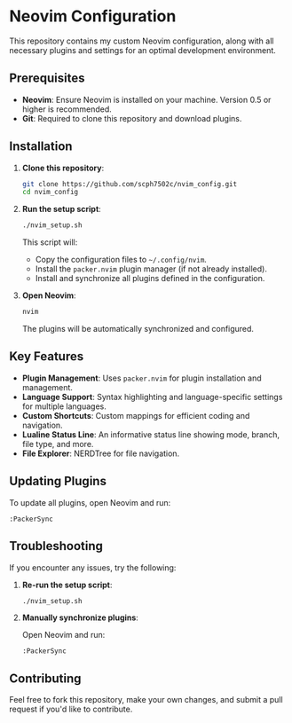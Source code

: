 # Neovim Configuration

This repository contains my custom Neovim configuration, along with all necessary plugins and settings for an optimal development environment.

## Prerequisites

- **Neovim**: Ensure Neovim is installed on your machine. Version 0.5 or higher is recommended.
- **Git**: Required to clone this repository and download plugins.

## Installation

1. **Clone this repository**:

   ```bash
   git clone https://github.com/scph7502c/nvim_config.git
   cd nvim_config
   ```

2. **Run the setup script**:

   ```bash
   ./nvim_setup.sh
   ```

   This script will:
   - Copy the configuration files to `~/.config/nvim`.
   - Install the `packer.nvim` plugin manager (if not already installed).
   - Install and synchronize all plugins defined in the configuration.

3. **Open Neovim**:

   ```bash
   nvim
   ```

   The plugins will be automatically synchronized and configured.

## Key Features

- **Plugin Management**: Uses `packer.nvim` for plugin installation and management.
- **Language Support**: Syntax highlighting and language-specific settings for multiple languages.
- **Custom Shortcuts**: Custom mappings for efficient coding and navigation.
- **Lualine Status Line**: An informative status line showing mode, branch, file type, and more.
- **File Explorer**: NERDTree for file navigation.

## Updating Plugins

To update all plugins, open Neovim and run:

```vim
:PackerSync
```

## Troubleshooting

If you encounter any issues, try the following:

1. **Re-run the setup script**:

   ```bash
   ./nvim_setup.sh
   ```

2. **Manually synchronize plugins**:

   Open Neovim and run:

   ```vim
   :PackerSync
   ```

## Contributing

Feel free to fork this repository, make your own changes, and submit a pull request if you'd like to contribute.
